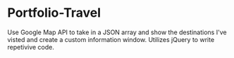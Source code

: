 # Portfolio-Travel

Use Google Map API to take in a JSON array and show the destinations I've visted and create a custom information window. Utilizes jQuery to write repetivive code.
